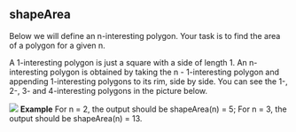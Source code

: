 
<h2>shapeArea</h2>
<p>Below we will define an n-interesting polygon. Your task is to find the area of a polygon for a given n.</p>
<p>A 1-interesting polygon is just a square with a side of length 1. An n-interesting polygon is obtained by taking the n - 1-interesting polygon and appending 1-interesting polygons to its rim, side by side. You can see the 1-, 2-, 3- and 4-interesting polygons in the picture below.</p>
<img src="shapeArea.png">
<strong>Example</strong>
For n = 2, the output should be
shapeArea(n) = 5;
For n = 3, the output should be
shapeArea(n) = 13.